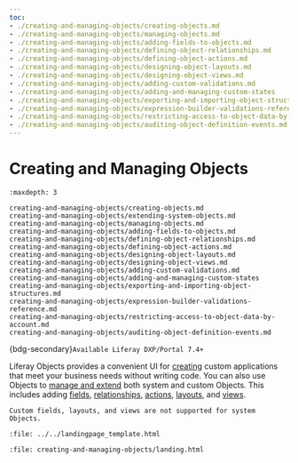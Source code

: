 ```yaml
---
toc:
- ./creating-and-managing-objects/creating-objects.md
- ./creating-and-managing-objects/managing-objects.md
- ./creating-and-managing-objects/adding-fields-to-objects.md
- ./creating-and-managing-objects/defining-object-relationships.md
- ./creating-and-managing-objects/defining-object-actions.md
- ./creating-and-managing-objects/designing-object-layouts.md
- ./creating-and-managing-objects/designing-object-views.md
- ./creating-and-managing-objects/adding-custom-validations.md
- ./creating-and-managing-objects/adding-and-managing-custom-states
- ./creating-and-managing-objects/exporting-and-importing-object-structures.md
- ./creating-and-managing-objects/expression-builder-validations-reference.md
- ./creating-and-managing-objects/restricting-access-to-object-data-by-account.md
- ./creating-and-managing-objects/auditing-object-definition-events.md
---
```

# Creating and Managing Objects

```{toctree}
:maxdepth: 3

creating-and-managing-objects/creating-objects.md
creating-and-managing-objects/extending-system-objects.md
creating-and-managing-objects/managing-objects.md
creating-and-managing-objects/adding-fields-to-objects.md
creating-and-managing-objects/defining-object-relationships.md
creating-and-managing-objects/defining-object-actions.md
creating-and-managing-objects/designing-object-layouts.md
creating-and-managing-objects/designing-object-views.md
creating-and-managing-objects/adding-custom-validations.md
creating-and-managing-objects/adding-and-managing-custom-states
creating-and-managing-objects/exporting-and-importing-object-structures.md
creating-and-managing-objects/expression-builder-validations-reference.md
creating-and-managing-objects/restricting-access-to-object-data-by-account.md
creating-and-managing-objects/auditing-object-definition-events.md
```

{bdg-secondary}`Available Liferay DXP/Portal 7.4+`

Liferay Objects provides a convenient UI for [creating](./creating-and-managing-objects/creating-objects.md) custom applications that meet your business needs without writing code. You can also use Objects to [manage and extend](./creating-and-managing-objects/managing-objects.md) both system and custom Objects. This includes adding [fields](./creating-and-managing-objects/adding-fields-to-objects.md), [relationships](./creating-and-managing-objects/defining-object-relationships.md), [actions](./creating-and-managing-objects/defining-object-actions.md), [layouts](creating-and-managing-objects/designing-object-layouts.md), and [views](./creating-and-managing-objects/designing-object-views.md).

```{note}
Custom fields, layouts, and views are not supported for system Objects.
```

```{raw} html
:file: ../../landingpage_template.html
```

```{raw} html
:file: creating-and-managing-objects/landing.html
```
